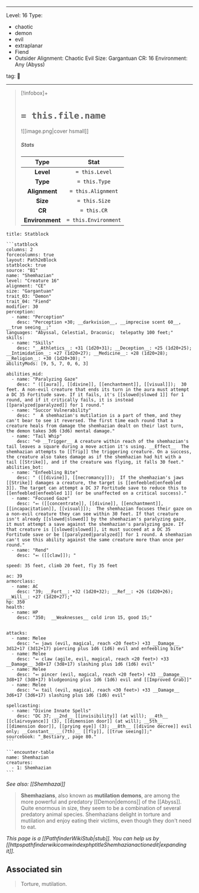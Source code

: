 
---


Level: 16
Type:
- chaotic
- demon
- evil
- extraplanar
- Fiend
- Outsider
Alignment: Chaotic Evil
Size: Gargantuan
CR: 16
Environment: Any (Abyss)


tag: 👹

---

> [!infobox]+
> #  `= this.file.name`
> ![[image.png|cover hsmall]]
> ##### Stats
> Type | Stat |
> :---:|:---:|
> **Level** | `= this.Level` |
> **Type** | `= this.Type` |
> **Alignment** | `= this.Alignment` |
> **Size** | `= this.Size` |
> **CR** | `= this.CR` |
> **Environment** | `= this.Environment` |




````ad-info
title: Statblock

```statblock
columns: 2
forcecolumns: true
layout: Path2eBlock
statblock: true
source: "B1"
name: "Shemhazian"
level: "Creature 16"
alignment: "CE"
size: "Gargantuan"
trait_03: "Demon"
trait_04: "Fiend"
modifier: 30
perception:
  - name: "Perception"
    desc: "Perception +30; __darkvision__, __imprecise scent 60__, __true seeing__;"
languages: "Abyssal, Celestial, Draconic;  telepathy 100 feet;"
skills:
  - name: "Skills"
    desc: "__Athletics__: +31 (1d20+31); __Deception__: +25 (1d20+25); __Intimidation__: +27 (1d20+27); __Medicine__: +28 (1d20+28); __Religion__: +30 (1d20+30); "
abilityMods: [9, 5, 7, 0, 6, 3]

abilities_mid:
  - name: "Paralyzing Gaze"
    desc: " ([[aura]], [[divine]], [[enchantment]], [[visual]]);  30 feet. A non-evil creature that ends its turn in the aura must attempt a DC 35 Fortitude save. If it fails, it's [[slowed|slowed 1]] for 1 round, and if it critically fails, it is instead [[paralyzed|paralyzed]] for 1 round."
  - name: "Succor Vulnerability"
    desc: "  A shemhazian's mutilation is a part of them, and they can't bear to see it reversed. The first time each round that a creature heals from damage the shemhazian dealt on their last turn, the demon takes 3d6 (3d6) mental damage."
  - name: "Tail Whip"
    desc: "⬲ __Trigger__ A creature within reach of the shemhazian's tail leaves a square during a move action it's using. __Effect__  The shemhazian attempts to [[Trip]] the triggering creature. On a success, the creature also takes damage as if the shemhazian had hit with a tail [[Strike]], and if the creature was flying, it falls 30 feet."
abilities_bot:
  - name: "Enfeebling Bite"
    desc: " ([[divine]], [[necromancy]]);  If the shemhazian's jaws [[Strike]] damages a creature, the target is [[enfeebled|enfeebled 3]]. The target can attempt a DC 37 Fortitude save to reduce this to [[enfeebled|enfeebled 1]] (or be unaffected on a critical success)."
  - name: "Focused Gaze"
    desc: "⬻ ([[concentrate]], [[divine]], [[enchantment]], [[incapacitation]], [[visual]]);  The shemhazian focuses their gaze on a non-evil creature they can see within 30 feet. If that creature isn't already [[slowed|slowed]] by the shemhazian's paralyzing gaze, it must attempt a save against the shemhazian's paralyzing gaze. If that creature is [[slowed|slowed]], it must succeed at a DC 35 Fortitude save or be [[paralyzed|paralyzed]] for 1 round. A shemhazian can't use this ability against the same creature more than once per round."
  - name: "Rend"
    desc: "⬻ ([[claw]]); "

speed: 35 feet, climb 20 feet, fly 35 feet

ac: 39
armorclass:
  - name: AC
    desc: "39; __Fort__: +32 (1d20+32); __Ref__: +26 (1d20+26); __Will__: +27 (1d20+27);"
hp: 350
health:
  - name: HP
    desc: "350;  __Weaknesses__ cold iron 15, good 15;"


attacks:
  - name: Melee
    desc: "⬻ jaws (evil, magical, reach <20 feet>) +33 __Damage__ 3d12+17 (3d12+17) piercing plus 1d6 (1d6) evil and enfeebling bite"
  - name: Melee
    desc: "⬻ claw (agile, evil, magical, reach <20 feet>) +33 __Damage__ 3d8+17 (3d8+17) slashing plus 1d6 (1d6) evil"
  - name: Melee
    desc: "⬻ pincer (evil, magical, reach <20 feet>) +33 __Damage__ 3d8+17 (3d8+17) bludgeoning plus 1d6 (1d6) evil and [[Improved Grab]]"
  - name: Melee
    desc: "⬻ tail (evil, magical, reach <30 feet>) +33 __Damage__ 3d6+17 (3d6+17) slashing plus 1d6 (1d6) evil"

spellcasting:
  - name: "Divine Innate Spells"
    desc: "DC 37; __2nd__ [[invisibility]] (at will); __4th__ [[clairvoyance]] (3), [[dimension door]] (at will); __5th__ [[dimension door]], [[prying eye]] (3); __8th__ [[divine decree]] evil only; __Constant__ __(7th)__ [[fly]], [[true seeing]];"
sourcebook: "_Bestiary_, page 80."
```

```encounter-table
name: Shemhazian
creatures:
  - 1: Shemhazian
```

````



*See also: [[Shemhazai]]*
> **Shemhazians**, also known as **mutilation demons**, are among the more powerful and predatory [[Demon|demons]] of the [[Abyss]]. Quite enormous in size, they seem to be a combination of several predatory animal species. Shemhazians delight in torture and mutilation and enjoy eating their victims, even though they don't need to eat.



*This page is a [[PathfinderWikiStub|stub]]. You can help us by [[httpspathfinderwikicomwindexphptitleShemhazianactionedit|expanding it]].*


## Associated sin

> Torture, mutilation.










